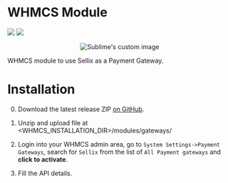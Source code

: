 # WHMCS Module

![](https://img.shields.io/badge/Sellix-WHMCS-blueviolet) ![](https://img.shields.io/badge/Version-v1.0.0-green)

<p align="center">
  <img src="https://cdn.sellix.io/cdn-cgi/image/w=500,h=500/static/logo/main.png" alt="Sublime's custom image"/>
</p>

WHMCS module to use Sellix as a Payment Gateway.

# Installation

0. Download the latest release ZIP [on GitHub](https://github.com/Sellix/whmcs/releases).

1. Unzip and upload file at <WHMCS_INSTALLATION_DIR>/modules/gateways/

2. Login into your WHMCS admin area, go to `System Settings->Payment Gateways`, search for `Sellix` from the list of `All Payment gateways` and **click to activate**.

3. Fill the API details.
